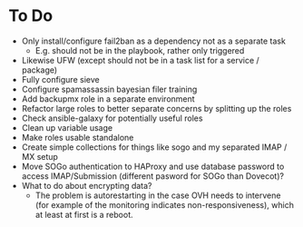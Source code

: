 # To Do

* Only install/configure fail2ban as a dependency not as a separate task
	* E.g. should not be in the playbook, rather only triggered
* Likewise UFW (except should not be in a task list for a service / package)
* Fully configure sieve
* Configure spamassassin bayesian filer training
* Add backupmx role in a separate environment
* Refactor large roles to better separate concerns by splitting up the roles
* Check ansible-galaxy for potentially useful roles
* Clean up variable usage
* Make roles usable standalone
* Create simple collections for things like sogo and my separated IMAP / MX
setup
* Move SOGo authentication to HAProxy and use database password to access
IMAP/Submission (different pasword for SOGo than Dovecot)?
* What to do about encrypting data?
	* The problem is autorestarting in the case OVH needs to intervene (for
	example of the monitoring indicates non-responsiveness), which at least at
	first is a reboot.
